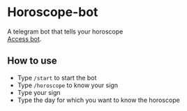# Horoscope-bot
A telegram bot that tells your horoscope  
[Access bot](t.me/s_afrid_horoscope_bot).

## How to use
- Type `/start` to start the bot
- Type `/horoscope` to know your sign
- Type your sign
- Type the day for which you want to know the horoscope
